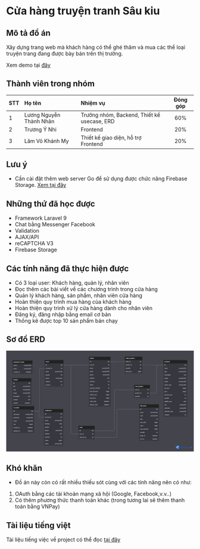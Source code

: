 # Cửa hàng truyện tranh Sâu kiu
## Mô tả đồ án
Xây dựng trang web mà khách hàng có thể ghé thăm và mua các thể loại truyện trang đang được bày bán trên thị trường.

Xem demo tại [đây](https://drive.google.com/file/d/1j9Prz16Ik6qrcdqLKyakuXrdUgcAitDr/view?usp=drive_link)
## Thành viên trong nhóm
| **STT** |        **Họ tên**       |                 **Nhiệm vụ**                | **Đóng góp** |
|:-------|:-----------------------|:-------------------------------------------|:------------:|
| 1       | Lương Nguyễn Thành Nhân | Trưởng nhóm, Backend, Thiết kế usecase, ERD | 60%          |
| 2       | Trương Ý Nhi            | Frontend                                    | 20%          |
| 3       | Lâm Võ Khánh My         | Thiết kế giao diện, hỗ trợ Frontend         | 20%          |

## Lưu ý 
- Cần cài đặt thêm web server Go để sử dụng được chức năng Firebase Storage. [Xem tại đây](https://github.com/LNThanhNhan/FirebaseGo)


## Những thứ đã học được
- Framework Laravel 9
- Chat bằng Messenger Facebook
- Validation
- AJAX/API
- reCAPTCHA V3
- Firebase Storage
## Các tính năng đã thực hiện được
- Có 3 loại user: Khách hàng, quản lý, nhân viên
- Đọc thêm các bài viết về các chương trình trong cửa hàng
- Quản lý khách hàng, sản phẩm, nhân viên cửa hàng
- Hoàn thiện quy trình mua hàng của khách hàng
- Hoàn thiện quy trình xử lý cửa hàng dành cho nhân viên
- Đăng ký, đăng nhập bằng email cơ bản
- Thống kê được top 10 sản phẩm bán chạy
## Sơ đồ ERD
<img src="ERD.png" alt="Alt text" title="Optional title">

## Khó khăn 
- Đồ án này còn có rất nhiều thiếu sót cùng với các tính năng nên có như: 
1. OAuth bằng các tài khoản mạng xã hội (Google, Facebook,v.v..)
2. Có thêm phương thức thanh toán khác (trong tương lai sẽ thêm thanh toán bằng VNPay)

## Tài liệu tiếng việt 
Tài liệu tiếng việc về project có thể đọc [tại đây](https://drive.google.com/file/d/1SuEmQca5XV2eoKRPsDE2wHOaWO2tqK_l/view?usp=sharing)
